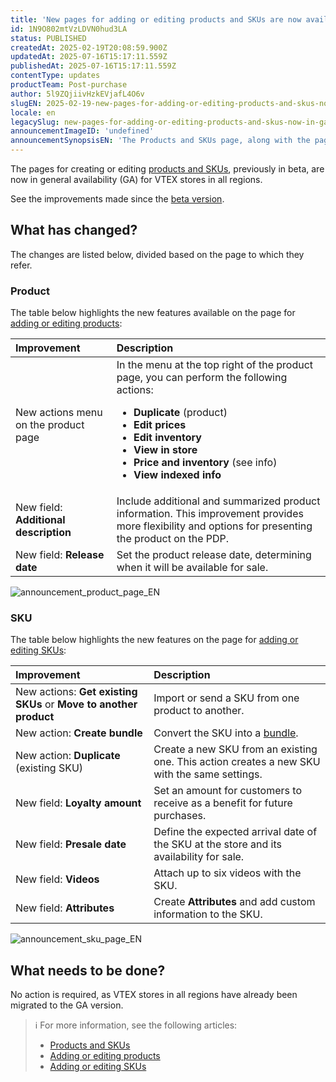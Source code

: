 ```yaml
---
title: 'New pages for adding or editing products and SKUs are now available globally'
id: 1N9O802mtVzLDVN0hud3LA
status: PUBLISHED
createdAt: 2025-02-19T20:08:59.900Z
updatedAt: 2025-07-16T15:17:11.559Z
publishedAt: 2025-07-16T15:17:11.559Z
contentType: updates
productTeam: Post-purchase
author: 5l9ZQjiivHzkEVjafL4O6v
slugEN: 2025-02-19-new-pages-for-adding-or-editing-products-and-skus-now-in-ga
locale: en
legacySlug: new-pages-for-adding-or-editing-products-and-skus-now-in-ga
announcementImageID: 'undefined'
announcementSynopsisEN: 'The Products and SKUs page, along with the pages for adding or editing a product or SKU, are now in GA.'
---
```


The pages for creating or editing [products and SKUs](/en/tutorial/products-and-skus--2ig7TmROlirWirZjFWZ3By), previously in beta, are now in general availability (GA) for VTEX stores in all regions.

See the improvements made since the [beta version](/en/announcements/new-page-for-adding-products-and-skus--5eKaFgMwrbuhUmuQzT4Q0Y).

## What has changed?

The changes are listed below, divided based on the page to which they refer.

### Product

The table below highlights the new features available on the page for [adding or editing products](/en/tutorial/adding-or-editing-products--29IkdEu6GofCFlltsZh2H8):

| **Improvement** | **Description** |
| :--- | :--- |
| New actions menu on the product page | In the <i class="fas fa-ellipsis-v" aria-hidden="true"></i> menu at the top right of the product page, you can perform the following actions:<ul><li>**Duplicate** (product)</li><li>**Edit prices**</li><li>**Edit inventory**</li><li>**View in store**</li><li>**Price and inventory** (see info)</li><li>**View indexed info**</li></ul> |
| New field: **Additional description** | Include additional and summarized product information. This improvement provides more flexibility and options for presenting the product on the PDP. |
| New field: **Release date** | Set the product release date, determining when it will be available for sale. |

![announcement_product_page_EN](https://cdn.statically.io/gh/vtexdocs/help-center-content/refs/heads/main/docs/en/announcements/2025/february/2025-02-19-new-pages-for-adding-or-editing-products-and-skus-now-in-ga_1.gif)

### SKU

The table below highlights the new features on the page for [adding or editing SKUs](/en/tutorial/adding-or-editing-skus--4ryZ6J45kwn3jDiQBxGiiN):

| **Improvement** | **Description** |
| :--- | :--- |
| New actions: **Get existing SKUs** or **Move to another product** | Import or send a SKU from one product to another. |
| New action: **Create bundle** | Convert the SKU into a [bundle](/en/tutorial/o-que-e-um-kit--5ov5s3eHM4AqAAgqWwoc28). |
| New action: **Duplicate** (existing SKU) | Create a new SKU from an existing one. This action creates a new SKU with the same settings. |
| New field: **Loyalty amount** | Set an amount for customers to receive as a benefit for future purchases. |
| New field: **Presale date** | Define the expected arrival date of the SKU at the store and its availability for sale. |
| New field: **Videos** | Attach up to six videos with the SKU. |
| New field: **Attributes** | Create **Attributes** and add custom information to the SKU. |

![announcement_sku_page_EN](https://cdn.statically.io/gh/vtexdocs/help-center-content/refs/heads/main/docs/en/announcements/2025/february/2025-02-19-new-pages-for-adding-or-editing-products-and-skus-now-in-ga_2.gif)

## What needs to be done?

No action is required, as VTEX stores in all regions have already been migrated to the GA version.

> ℹ️ For more information, see the following articles:<ul><li>[Products and SKUs](/en/tutorial/products-and-skus--2ig7TmROlirWirZjFWZ3By)</li><li>[Adding or editing products](/en/tutorial/adding-or-editing-products--29IkdEu6GofCFlltsZh2H8)</li><li>[Adding or editing SKUs](/en/tutorial/adding-or-editing-skus--4ryZ6J45kwn3jDiQBxGiiN)</li></ul>

